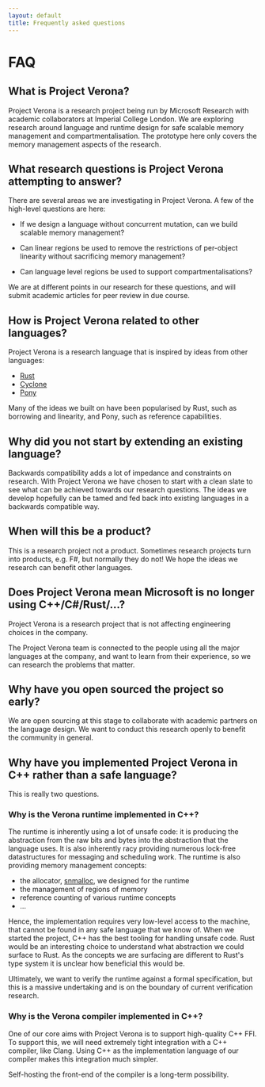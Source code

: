 ```yaml
---
layout: default
title: Frequently asked questions
---
```

# FAQ

## What is Project Verona?

Project Verona is a research project being run by Microsoft Research with 
academic collaborators at Imperial College London.
We are exploring research around language and runtime design for safe scalable
memory management and compartmentalisation.
The prototype here only covers the memory management aspects of the research.

## What research questions is Project Verona attempting to answer?

There are several areas we are investigating in Project Verona.
A few of the high-level questions are here:

* If we design a language without concurrent mutation,
  can we build scalable memory management?

* Can linear regions be used to remove the restrictions of per-object 
  linearity without sacrificing memory management?

* Can language level regions be used to support compartmentalisations?

We are at different points in our research for these questions, and will submit
academic articles for peer review in due course.

## How is Project Verona related to other languages?

Project Verona is a research language that is inspired by ideas from other languages:

* [Rust](https://www.rust-lang.org)
* [Cyclone](http://cyclone.thelanguage.org/)
* [Pony](https://www.ponylang.io/)

Many of the ideas we built on have been popularised by Rust, such as borrowing
and linearity, and Pony, such as reference capabilities.

## Why did you not start by extending an existing language?

Backwards compatibility adds a lot of impedance and constraints on research.
With Project Verona we have chosen to start with a clean slate to see what 
can be achieved towards our research questions.
The ideas we develop hopefully can be tamed
and fed back into existing languages in a backwards compatible way.

## When will this be a product?

This is a research project not a product.
Sometimes research projects turn 
into products, e.g. F#, but normally they do not! We hope the ideas we research
can benefit other languages.

## Does Project Verona mean Microsoft is no longer using C++/C#/Rust/...?

Project Verona is a research project that is not affecting engineering choices 
in the company.

The Project Verona team is connected to the people using all the major languages 
at the company, and want to learn from their experience, so we can research the 
problems that matter.

## Why have you open sourced the project so early?

We are open sourcing at this stage to collaborate with academic partners on
the language design.
We want to conduct this research openly to benefit
the community in general.


## Why have you implemented Project Verona in C++ rather than a safe language?

This is really two questions.

### Why is the Verona runtime implemented in C++?

The runtime is inherently using a lot of unsafe code: it is producing the abstraction from the raw bits and bytes into the abstraction that the language uses.
It is also inherently racy providing numerous lock-free datastructures for messaging and scheduling work.
The runtime is also providing memory management concepts:

* the allocator, [snmalloc](https://github.com/microsoft/snmalloc), we designed for the runtime
* the management of regions of memory
* reference counting of various runtime concepts
* ...

Hence, the implementation requires very low-level access to the machine, that cannot be found in any safe language that we know of.
When we started the project, C++ has the best tooling for handling unsafe code.
Rust would be an interesting choice to understand what abstraction we could surface to Rust.
As the concepts we are surfacing are different to Rust's type system it is unclear how beneficial this would be.

Ultimately, we want to verify the runtime against a formal specification, but this is a massive undertaking and is on the boundary of current verification research.


### Why is the Verona compiler implemented in C++?

One of our core aims with Project Verona is to support high-quality C++ FFI.
To support this, we will need extremely tight integration with a C++ compiler, like Clang.
Using C++ as the implementation language of our compiler makes this integration much
simpler.

Self-hosting the front-end of the compiler is a long-term possibility.
